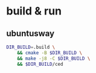 
# build & run
## ubuntusway
```bash
DIR_BUILD=.build \
    && cmake -B $DIR_BUILD \
    && make -j8 -C $DIR_BUILD \
    && $DIR_BUILD/ced
```
